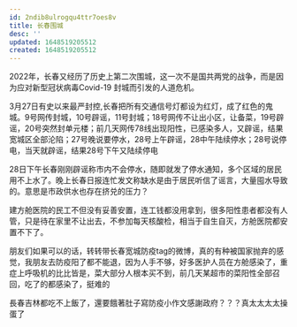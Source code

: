 ```yaml
---
id: 2ndib8ulrogqu4ttr7oes8v
title: 长春围城
desc: ''
updated: 1648519205512
created: 1648519205512
---
```


2022年，长春又经历了历史上第二次围城，这一次不是国共两党的战争，而是因为应对新型冠状病毒Covid-19 封城而引发的人道危机。


3月27日有史以来最严封控,长春把所有交通信号灯都设为红灯，成了红色的鬼城。9号网传封城，10号辟谣，11号封城；18号网传不让出小区，让备菜，19号辟谣，20号突然封单元楼；前几天网传78线出现阳性，已感染多人，又辟谣，结果宽城区全部沦陷；27号晚说要停水，28号上午辟谣，28中午陆续停水；28号说停电，当天就辟谣，结果28号下午又陆续停电

28日下午长春刚刚辟谣称市内不会停水，随即就发了停水通知，多个区域的居民用不上水了。晚上长春日报连忙发文称缺水是由于居民听信了谣言，大量囤水导致的。意思是市政供水也存在挤兑的压力？

建方舱医院的民工不但没有妥善安置，连工钱都没用拿到，很多阳性患者都没有人管，只是待在家里不让出去，不参加每天核酸检，相当于自生自灭，方舱医院都安置不下了。


>
朋友们如果可以的话，转转带长春宽城防疫tag的微博，真的有种被国家抛弃的感觉，我朋友去防疫阳了都不能退，因为人手不够，好多医护人员在方舱感染了，重症上呼吸机的比比皆是，菜大部分人根本买不到，前几天某超市的菜阳性全部召回，吃了的都感染了，挺难的

>
長春吉林都吃不上飯了，還要餓著肚子寫防疫小作文感謝政府？？？真太太太太操蛋了
